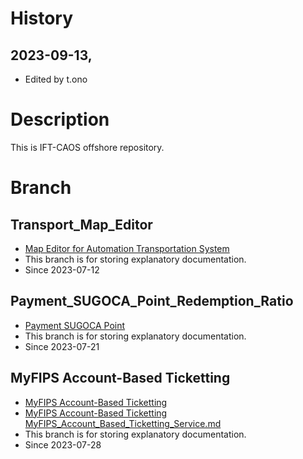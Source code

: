 # History
## 2023-09-13,
- Edited by t.ono

# Description
This is IFT-CAOS offshore repository.

# Branch

## Transport_Map_Editor
- [Map Editor for Automation Transportation System](https://github.com/MobileCreate/ift_offshore_caos/tree/Transport_Map_Editor)
- This branch is for storing explanatory documentation.
- Since 2023-07-12


## Payment_SUGOCA_Point_Redemption_Ratio
- [Payment SUGOCA Point](https://github.com/MobileCreate/ift_offshore_caos/tree/Payment_SUGOCA_Point_Redemption_Ratio)
- This branch is for storing explanatory documentation.
- Since 2023-07-21


## MyFIPS Account-Based Ticketting
- [MyFIPS Account-Based Ticketting](https://github.com/MobileCreate/ift_offshore_caos/tree/MyFIPS_Account_Based_Ticketting_Service)
- [MyFIPS Account-Based Ticketting MyFIPS_Account_Based_Ticketting_Service.md](https://github.com/MobileCreate/ift_offshore_caos/blob/MyFIPS_Account_Based_Ticketting_Service/Documents/PMO/MyFIPS_Account_Based_Ticketting_Service.md)
- This branch is for storing explanatory documentation.
- Since 2023-07-28
